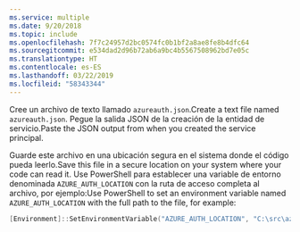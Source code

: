 ```yaml
---
ms.service: multiple
ms.date: 9/20/2018
ms.topic: include
ms.openlocfilehash: 7f7c24957d2bc0574fc0b1bf2a8ae8fe8b4dfc64
ms.sourcegitcommit: e534dad2d96b72ab6a9bc4b5567508962bd7e05c
ms.translationtype: HT
ms.contentlocale: es-ES
ms.lasthandoff: 03/22/2019
ms.locfileid: "58343344"
---
```

<span data-ttu-id="a8f9a-101">Cree un archivo de texto llamado `azureauth.json`.</span><span class="sxs-lookup"><span data-stu-id="a8f9a-101">Create a text file named `azureauth.json`.</span></span> <span data-ttu-id="a8f9a-102">Pegue la salida JSON de la creación de la entidad de servicio.</span><span class="sxs-lookup"><span data-stu-id="a8f9a-102">Paste the JSON output from when you created the service principal.</span></span>

<span data-ttu-id="a8f9a-103">Guarde este archivo en una ubicación segura en el sistema donde el código pueda leerlo.</span><span class="sxs-lookup"><span data-stu-id="a8f9a-103">Save this file in a secure location on your system where your code can read it.</span></span> <span data-ttu-id="a8f9a-104">Use PowerShell para establecer una variable de entorno denominada `AZURE_AUTH_LOCATION` con la ruta de acceso completa al archivo, por ejemplo:</span><span class="sxs-lookup"><span data-stu-id="a8f9a-104">Use PowerShell to set an environment variable named `AZURE_AUTH_LOCATION` with the full path to the file, for example:</span></span>

```powershell
[Environment]::SetEnvironmentVariable("AZURE_AUTH_LOCATION", "C:\src\azureauth.json", "User")
```

